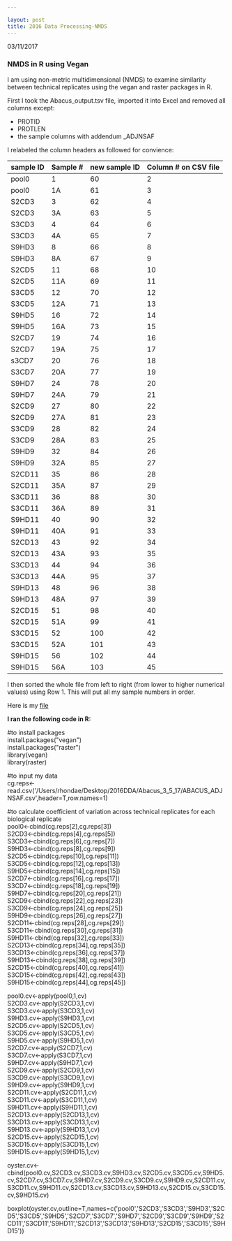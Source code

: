 ```yaml
---

layout: post
title: 2016 Data Processing-NMDS
---
```


03/11/2017

### NMDS in R using Vegan

I am using non-metric multidimensional (NMDS) to examine similarity between technical replicates using the vegan and raster packages in R.

First I took the Abacus_output.tsv file, imported it into Excel and removed all columns except:   

- PROTID   
- PROTLEN   
- the sample columns with addendum _ADJNSAF   

I relabeled the column headers as followed for convience:   

| sample ID | Sample # | new sample ID | Column # on CSV file |
|-----------|----------|---------------|----------------------|
| pool0     | 1        | 60            | 2                    |
| pool0     | 1A       | 61            | 3                    |
| S2CD3     | 3        | 62            | 4                    |
| S2CD3     | 3A       | 63            | 5                    |
| S3CD3     | 4        | 64            | 6                    |
| S3CD3     | 4A       | 65            | 7                    |
| S9HD3     | 8        | 66            | 8                    |
| S9HD3     | 8A       | 67            | 9                    |
| S2CD5     | 11       | 68            | 10                   |
| S2CD5     | 11A      | 69            | 11                   |
| S3CD5     | 12       | 70            | 12                   |
| S3CD5     | 12A      | 71            | 13                   |
| S9HD5     | 16       | 72            | 14                   |
| S9HD5     | 16A      | 73            | 15                   |
| S2CD7     | 19       | 74            | 16                   |
| S2CD7     | 19A      | 75            | 17                   |
| s3CD7     | 20       | 76            | 18                   |
| S3CD7     | 20A      | 77            | 19                   |
| S9HD7     | 24       | 78            | 20                   |
| S9HD7     | 24A      | 79            | 21                   |
| S2CD9     | 27       | 80            | 22                   |
| S2CD9     | 27A      | 81            | 23                   |
| S3CD9     | 28       | 82            | 24                   |
| S3CD9     | 28A      | 83            | 25                   |
| S9HD9     | 32       | 84            | 26                   |
| S9HD9     | 32A      | 85            | 27                   |
| S2CD11    | 35       | 86            | 28                   |
| S2CD11    | 35A      | 87            | 29                   |
| S3CD11    | 36       | 88            | 30                   |
| S3CD11    | 36A      | 89            | 31                   |
| S9HD11    | 40       | 90            | 32                   |
| S9HD11    | 40A      | 91            | 33                   |
| S2CD13    | 43       | 92            | 34                   |
| S2CD13    | 43A      | 93            | 35                   |
| S3CD13    | 44       | 94            | 36                   |
| S3CD13    | 44A      | 95            | 37                   |
| S9HD13    | 48       | 96            | 38                   |
| S9HD13    | 48A      | 97            | 39                   |
| S2CD15    | 51       | 98            | 40                   |
| S2CD15    | 51A      | 99            | 41                   |
| S3CD15    | 52       | 100           | 42                   |
| S3CD15    | 52A      | 101           | 43                   |
| S9HD15    | 56       | 102           | 44                   |
| S9HD15    | 56A      | 103           | 45                   |

I then sorted the whole file from left to right (from lower to higher numerical values) using Row 1. This will put all my sample numbers in order.  

Here is my [file](https://github.com/Ellior2/Fish-546-Bioinformatics/blob/master/analyses/DDA_2016/Abacus_ADJNSAF.csv) 

__I ran the following code in R:__    

#to install packages   
install.packages("vegan")   
install.packages("raster")   
library(vegan)   
library(raster)   

#to input my data   
cg.reps<-read.csv('/Users/rhondae/Desktop/2016DDA/Abacus_3_5_17/ABACUS_ADJNSAF.csv',header=T,row.names=1)

#to calculate coefficient of variation across technical replicates for each biological replicate   
pool0<-cbind(cg.reps[2],cg.reps[3])   
S2CD3<-cbind(cg.reps[4],cg.reps[5])   
S3CD3<-cbind(cg.reps[6],cg.reps[7])   
S9HD3<-cbind(cg.reps[8],cg.reps[9])   
S2CD5<-cbind(cg.reps[10],cg.reps[11])   
S3CD5<-cbind(cg.reps[12],cg.reps[13])   
S9HD5<-cbind(cg.reps[14],cg.reps[15])   
S2CD7<-cbind(cg.reps[16],cg.reps[17])   
S3CD7<-cbind(cg.reps[18],cg.reps[19])   
S9HD7<-cbind(cg.reps[20],cg.reps[21])   
S2CD9<-cbind(cg.reps[22],cg.reps[23])   
S3CD9<-cbind(cg.reps[24],cg.reps[25])   
S9HD9<-cbind(cg.reps[26],cg.reps[27])   
S2CD11<-cbind(cg.reps[28],cg.reps[29])   
S3CD11<-cbind(cg.reps[30],cg.reps[31])   
S9HD11<-cbind(cg.reps[32],cg.reps[33])   
S2CD13<-cbind(cg.reps[34],cg.reps[35])   
S3CD13<-cbind(cg.reps[36],cg.reps[37])   
S9HD13<-cbind(cg.reps[38],cg.reps[39])   
S2CD15<-cbind(cg.reps[40],cg.reps[41])   
S3CD15<-cbind(cg.reps[42],cg.reps[43])   
S9HD15<-cbind(cg.reps[44],cg.reps[45])   

pool0.cv<-apply(pool0,1,cv)   
S2CD3.cv<-apply(S2CD3,1,cv)   
S3CD3.cv<-apply(S3CD3,1,cv)   
S9HD3.cv<-apply(S9HD3,1,cv)   
S2CD5.cv<-apply(S2CD5,1,cv)   
S3CD5.cv<-apply(S3CD5,1,cv)   
S9HD5.cv<-apply(S9HD5,1,cv)   
S2CD7.cv<-apply(S2CD7,1,cv)   
S3CD7.cv<-apply(S3CD7,1,cv)   
S9HD7.cv<-apply(S9HD7,1,cv)   
S2CD9.cv<-apply(S2CD9,1,cv)   
S3CD9.cv<-apply(S3CD9,1,cv)   
S9HD9.cv<-apply(S9HD9,1,cv)   
S2CD11.cv<-apply(S2CD11,1,cv)   
S3CD11.cv<-apply(S3CD11,1,cv)   
S9HD11.cv<-apply(S9HD11,1,cv)   
S2CD13.cv<-apply(S2CD13,1,cv)   
S3CD13.cv<-apply(S3CD13,1,cv)   
S9HD13.cv<-apply(S9HD13,1,cv)   
S2CD15.cv<-apply(S2CD15,1,cv)   
S3CD15.cv<-apply(S3CD15,1,cv)   
S9HD15.cv<-apply(S9HD15,1,cv)   

oyster.cv<-cbind(pool0.cv,S2CD3.cv,S3CD3.cv,S9HD3.cv,S2CD5.cv,S3CD5.cv,S9HD5.cv,S2CD7.cv,S3CD7.cv,S9HD7.cv,S2CD9.cv,S3CD9.cv,S9HD9.cv,S2CD11.cv,S3CD11.cv,S9HD11.cv,S2CD13.cv,S3CD13.cv,S9HD13.cv,S2CD15.cv,S3CD15.cv,S9HD15.cv)

boxplot(oyster.cv,outline=T,names=c('pool0','S2CD3','S3CD3','S9HD3','S2CD5','S3CD5','S9HD5','S2CD7','S3CD7','S9HD7','S2CD9','S3CD9','S9HD9','S2CD11','S3CD11','S9HD11','S2CD13','S3CD13','S9HD13','S2CD15','S3CD15','S9HD15'))




